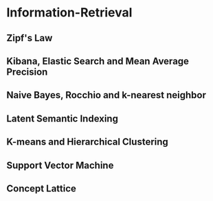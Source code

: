 # Information-Retrieval
## **Zipf's Law**
## **Kibana, Elastic Search and Mean Average Precision**
## **Naive Bayes, Rocchio and k-nearest neighbor**
## **Latent Semantic Indexing**
## **K-means and Hierarchical Clustering**
## **Support Vector Machine**
## **Concept Lattice**
